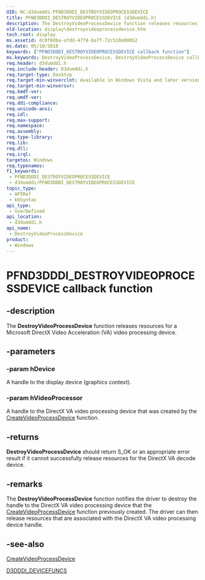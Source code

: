 ```yaml
---
UID: NC:d3dumddi.PFND3DDDI_DESTROYVIDEOPROCESSDEVICE
title: PFND3DDDI_DESTROYVIDEOPROCESSDEVICE (d3dumddi.h)
description: The DestroyVideoProcessDevice function releases resources for a Microsoft DirectX Video Acceleration (VA) video processing device.
old-location: display\destroyvideoprocessdevice.htm
tech.root: display
ms.assetid: dc0f8dba-afdd-47f4-ba7f-72c510e80052
ms.date: 05/10/2018
keywords: ["PFND3DDDI_DESTROYVIDEOPROCESSDEVICE callback function"]
ms.keywords: DestroyVideoProcessDevice, DestroyVideoProcessDevice callback function [Display Devices], PFND3DDDI_DESTROYVIDEOPROCESSDEVICE, PFND3DDDI_DESTROYVIDEOPROCESSDEVICE callback, UserModeDisplayDriver_Functions_a10d05fa-387f-469f-b516-17378f2bd655.xml, d3dumddi/DestroyVideoProcessDevice, display.destroyvideoprocessdevice
req.header: d3dumddi.h
req.include-header: D3dumddi.h
req.target-type: Desktop
req.target-min-winverclnt: Available in Windows Vista and later versions of the Windows operating systems.
req.target-min-winversvr: 
req.kmdf-ver: 
req.umdf-ver: 
req.ddi-compliance: 
req.unicode-ansi: 
req.idl: 
req.max-support: 
req.namespace: 
req.assembly: 
req.type-library: 
req.lib: 
req.dll: 
req.irql: 
targetos: Windows
req.typenames: 
f1_keywords:
 - PFND3DDDI_DESTROYVIDEOPROCESSDEVICE
 - d3dumddi/PFND3DDDI_DESTROYVIDEOPROCESSDEVICE
topic_type:
 - APIRef
 - kbSyntax
api_type:
 - UserDefined
api_location:
 - d3dumddi.h
api_name:
 - DestroyVideoProcessDevice
product:
 - Windows
---
```


# PFND3DDDI_DESTROYVIDEOPROCESSDEVICE callback function


## -description

The <b>DestroyVideoProcessDevice</b> function releases resources for a Microsoft DirectX Video Acceleration (VA) video processing device.

## -parameters

### -param hDevice

A handle to the display device (graphics context).

### -param hVideoProcessor

A handle to the DirectX VA video processing device that was created by the <a href="https://docs.microsoft.com/windows-hardware/drivers/ddi/d3dumddi/nc-d3dumddi-pfnd3dddi_createvideoprocessdevice">CreateVideoProcessDevice</a> function.

## -returns

<b>DestroyVideoProcessDevice</b>  should return S_OK or an appropriate error result if it cannot successfully release resources for the DirectX VA decode device.

## -remarks

The <b>DestroyVideoProcessDevice</b> function notifies the driver to destroy the handle to the DirectX VA video processing device that the <a href="https://docs.microsoft.com/windows-hardware/drivers/ddi/d3dumddi/nc-d3dumddi-pfnd3dddi_createvideoprocessdevice">CreateVideoProcessDevice</a> function previously created. The driver can then release resources that are associated with the DirectX VA video processing device handle.

## -see-also

<a href="https://docs.microsoft.com/windows-hardware/drivers/ddi/d3dumddi/nc-d3dumddi-pfnd3dddi_createvideoprocessdevice">CreateVideoProcessDevice</a>



<a href="https://docs.microsoft.com/windows-hardware/drivers/ddi/d3dumddi/ns-d3dumddi-_d3dddi_devicefuncs">D3DDDI_DEVICEFUNCS</a>

